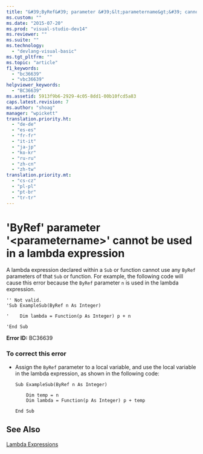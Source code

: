 ```yaml
---
title: "&#39;ByRef&#39; parameter &#39;&lt;parametername&gt;&#39; cannot be used in a lambda expression"
ms.custom: ""
ms.date: "2015-07-20"
ms.prod: "visual-studio-dev14"
ms.reviewer: ""
ms.suite: ""
ms.technology: 
  - "devlang-visual-basic"
ms.tgt_pltfrm: ""
ms.topic: "article"
f1_keywords: 
  - "bc36639"
  - "vbc36639"
helpviewer_keywords: 
  - "BC36639"
ms.assetid: 5913f9b6-2929-4c05-8dd1-00b10fcd5a83
caps.latest.revision: 7
ms.author: "shoag"
manager: "wpickett"
translation.priority.ht: 
  - "de-de"
  - "es-es"
  - "fr-fr"
  - "it-it"
  - "ja-jp"
  - "ko-kr"
  - "ru-ru"
  - "zh-cn"
  - "zh-tw"
translation.priority.mt: 
  - "cs-cz"
  - "pl-pl"
  - "pt-br"
  - "tr-tr"
---
```

# &#39;ByRef&#39; parameter &#39;&lt;parametername&gt;&#39; cannot be used in a lambda expression
A lambda expression declared within a `Sub` or function cannot use any `ByRef` parameters of that `Sub` or function. For example, the following code will cause this error because the `ByRef` parameter `n` is used in the lambda expression.  
  
```  
'' Not valid.   
'Sub ExampleSub(ByRef n As Integer)  
  
'    Dim lambda = Function(p As Integer) p + n  
  
'End Sub  
```  
  
 **Error ID:** BC36639  
  
### To correct this error  
  
-   Assign the `ByRef` parameter to a local variable, and use the local variable in the lambda expression, as shown in the following code:  
  
    ```  
    Sub ExampleSub(ByRef n As Integer)  
  
        Dim temp = n  
        Dim lambda = Function(p As Integer) p + temp  
  
    End Sub  
    ```  
  
## See Also  
 [Lambda Expressions](../Topic/Lambda%20Expressions%20\(Visual%20Basic\).md)
